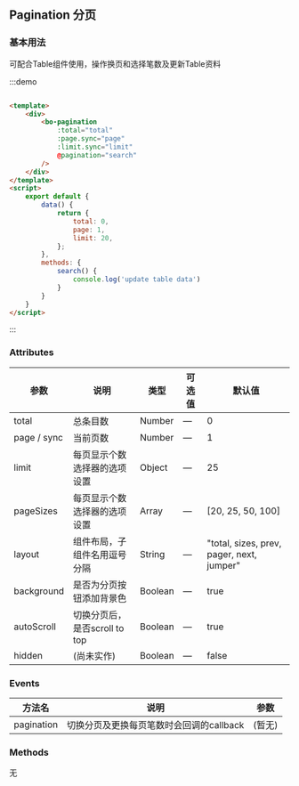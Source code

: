 ## Pagination 分页

### 基本用法

可配合Table组件使用，操作换页和选择笔数及更新Table资料

:::demo

```html

<template>
    <div>
        <bo-pagination
            :total="total"
            :page.sync="page"
            :limit.sync="limit"
            @pagination="search"
        />
    </div>
</template>
<script>
    export default {
        data() {
            return {
                total: 0,
                page: 1,
                limit: 20,
            };
        },
        methods: {
            search() {
                console.log('update table data')
            }
        }
    }
</script>

```

:::

### Attributes

| 参数             | 说明                         | 类型    | 可选值 | 默认值     |
| --------------- | ----------------------------| ------- | ------ | ---------- |
| total           | 总条目数                     | Number   | —      | 0 |
| page / sync     | 当前页数                     | Number   | —      | 1          |
| limit           | 每页显示个数选择器的选项设置     | Object   | —      | 25          |
| pageSizes       | 每页显示个数选择器的选项设置     | Array    | —      | [20, 25, 50, 100]          |
| layout          | 组件布局，子组件名用逗号分隔     | String   | —      | "total, sizes, prev, pager, next, jumper"         |
| background      | 是否为分页按钮添加背景色        | Boolean  | —      | true          |
| autoScroll      | 切换分页后，是否scroll to top | Boolean   | —      | true          |
| hidden          | (尚未实作)                   | Boolean  | —      | false      |

### Events

| 方法名      | 说明                              | 参数                    |
| ---------- | -------------------------------- | ----------------------- |
| pagination | 切换分页及更换每页笔数时会回调的callback | (暂无) |

### Methods

无
